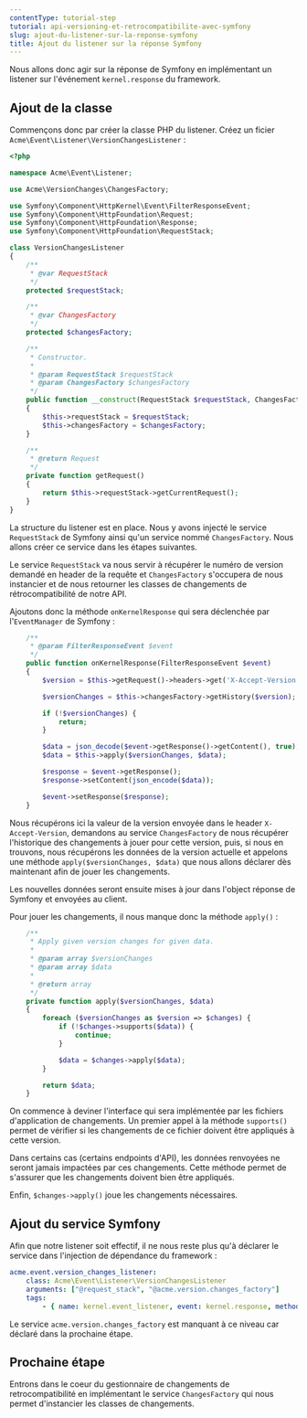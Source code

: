 ```yaml
---
contentType: tutorial-step
tutorial: api-versioning-et-retrocompatibilite-avec-symfony
slug: ajout-du-listener-sur-la-reponse-symfony
title: Ajout du listener sur la réponse Symfony
---
```


Nous allons donc agir sur la réponse de Symfony en implémentant un listener sur l'événement `kernel.response` du framework.

## Ajout de la classe

Commençons donc par créer la classe PHP du listener. Créez un ficier `Acme\Event\Listener\VersionChangesListener` :

```php
<?php

namespace Acme\Event\Listener;

use Acme\VersionChanges\ChangesFactory;

use Symfony\Component\HttpKernel\Event\FilterResponseEvent;
use Symfony\Component\HttpFoundation\Request;
use Symfony\Component\HttpFoundation\Response;
use Symfony\Component\HttpFoundation\RequestStack;

class VersionChangesListener
{
    /**
     * @var RequestStack
     */
    protected $requestStack;

    /**
     * @var ChangesFactory
     */
    protected $changesFactory;

    /**
     * Constructor.
     *
     * @param RequestStack $requestStack
     * @param ChangesFactory $changesFactory
     */
    public function __construct(RequestStack $requestStack, ChangesFactory $changesFactory)
    {
        $this->requestStack = $requestStack;
        $this->changesFactory = $changesFactory;
    }

    /**
     * @return Request
     */
    private function getRequest()
    {
        return $this->requestStack->getCurrentRequest();
    }
}
```

La structure du listener est en place. Nous y avons injecté le service `RequestStack` de Symfony ainsi qu'un service nommé `ChangesFactory`. Nous allons créer ce service dans les étapes suivantes.

Le service `RequestStack` va nous servir à récupérer le numéro de version demandé en header de la requête et `ChangesFactory` s'occupera de nous instancier et de nous retourner les classes de changements de rétrocompatibilité de notre API.

Ajoutons donc la méthode `onKernelResponse` qui sera déclenchée par l'`EventManager` de Symfony :

```php
    /**
     * @param FilterResponseEvent $event
     */
    public function onKernelResponse(FilterResponseEvent $event)
    {
        $version = $this->getRequest()->headers->get('X-Accept-Version');

        $versionChanges = $this->changesFactory->getHistory($version);

        if (!$versionChanges) {
            return;
        }

        $data = json_decode($event->getResponse()->getContent(), true);
        $data = $this->apply($versionChanges, $data);

        $response = $event->getResponse();
        $response->setContent(json_encode($data));

        $event->setResponse($response);
    }
```

Nous récupérons ici la valeur de la version envoyée dans le header `X-Accept-Version`, demandons au service `ChangesFactory` de nous récupérer l'historique des changements à jouer pour cette version, puis, si nous en trouvons, nous récupérons les données de la version actuelle et appelons une méthode `apply($versionChanges, $data)` que nous allons déclarer dès maintenant afin de jouer les changements.

Les nouvelles données seront ensuite mises à jour dans l'object réponse de Symfony et envoyées au client.

Pour jouer les changements, il nous manque donc la méthode `apply()` :

```php
    /**
     * Apply given version changes for given data.
     *
     * @param array $versionChanges
     * @param array $data
     *
     * @return array
     */
    private function apply($versionChanges, $data)
    {
        foreach ($versionChanges as $version => $changes) {
            if (!$changes->supports($data)) {
                continue;
            }

            $data = $changes->apply($data);
        }

        return $data;
    }
```

On commence à deviner l'interface qui sera implémentée par les fichiers d'application de changements. Un premier appel à la méthode `supports()` permet de vérifier si les changements de ce fichier doivent être appliqués à cette version.

Dans certains cas (certains endpoints d'API), les données renvoyées ne seront jamais impactées par ces changements. Cette méthode permet de s'assurer que les changements doivent bien être appliqués.

Enfin, `$changes->apply()` joue les changements nécessaires.

## Ajout du service Symfony

Afin que notre listener soit effectif, il ne nous reste plus qu'à déclarer le service dans l'injection de dépendance du framework :

```yaml
acme.event.version_changes_listener:
    class: Acme\Event\Listener\VersionChangesListener
    arguments: ["@request_stack", "@acme.version.changes_factory"]
    tags:
        - { name: kernel.event_listener, event: kernel.response, method: onKernelResponse }
```

Le service `acme.version.changes_factory` est manquant à ce niveau car déclaré dans la prochaine étape.

## Prochaine étape

Entrons dans le coeur du gestionnaire de changements de retrocompatibilité en implémentant le service `ChangesFactory` qui nous permet d'instancier les classes de changements.
